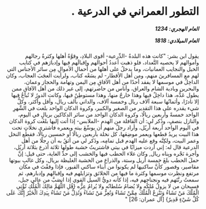 <h1 dir="rtl">التطور العمراني في الدرعية .</h1>

<h5 dir="rtl">العام الهجري:  1234

العام الميلادي: 1818

</h5>

<p dir="rtl">يقول ابن بشر: "كانت هذه البلدةُ -الدِّرعية- أقوى البلادِ، وقوَّةُ أهلها وكثرةُ رجالهم وأموالهم لا يحصيه التَّعداد، فلو ذهبت أعددُ أحوالهم وإقبالَهم فيها وإدبارَهم في كتايب الخيل والنجايب العمانيات، وما يدخلُ على أهلها من أحمالِ الأموالِ مِن سائر الأجناس التي لهم مع المسافرينَ منهم، ومن أهل الأقطار- لم يسَعْه كتاب، ولرأيت العجَبَ العجاب، وكان الداخِلُ في موسمها لا يفقد أحدًا من أهل الآفاقِ مِن اليمن وتهامة والحجاز وعمان، والبحرين وبادية الشام والعراق، وأناس من حاضرتهم، إلى غير ذلك من أهل الآفاقِ ممن يطول عَدُّه، هذا داخِلٌ فيها وهذا خارجٌ منها، وهذا مستوطِنٌ فيها، وكانت الدورُ لا تُباعُ فيها إلا نادرًا، وأثمانُها سبعة آلاف ريال وخمسة آلاف، والداني بألف ريال، وأقل وأكثر، وكلُّ شيء يقدره على هذا التقدير من الصغير والكبير، وكروة الدكان الواحد بلغت في الشَّهرِ الواحد خمسةً وأربعين ريالًا، وكروة الدكان الواحد من سائر الدكاكين بريالٍ في اليوم، والنازل بنصفٍ، وذُكر لي: أن القافلة من الهدم -الملابس- إذا أتت إليها بلغَت كروة الدكان في اليوم الواحد أربعة أريُل، وأراد رجلٌ منهم أن يوسِّعَ بيته ويعمره فاشترى نخلاتٍ تحت هذا البيت يريدُ قطعها ويعمر موضِعَها، كل نخلة بأربعين ريالًا أو خمسين ريالًا، فقطع النخل وعمر البيت، ولكِنَّه وقع عليه الهدم قبل تمامِه، وذَكر لي من أثقُ به أن رجلًا من أهل الدرعية قال له: إني أردت ميزابًا في بيتي فاشتريتُ خشبة طولها ثلاثة أذرع بثلاثة أريُل، وأجرة نَجْره وبِناه ريال, وكان غلاء الحطب فيها والخشب إلى حدِّ الغاية، حتى قيل: إنَّ حملَ الحطب بلغَ خمسة أريل وستة، والذراع من الخشبة الغليظة بريال، وكل غالبِ بيوتها مقاصير، وقصور كأنَّ ساكنيها لم يكونوا من أبناء ساكني القبور، فإذا وقفْتَ في مكان مرتفع ونظرت موسمها وكثرة ما فيها من الخلائق وتزايلهم فيه وإقبالهم وإدبارهم، ثم سمعتُ رنَّتَهم فيه ونجناجهم فيه، إذا كأنه دويُّ السيل القوي إذا انصَبَّ من عالي جبل، فسبحان من لا يزولُ مُلكُه ولا يُضامُ سُلطانُه ولا يُرامُ عِزُّه {قُلِ اللَّهُمَّ مَالِكَ الْمُلْكِ تُؤْتِي الْمُلْكَ مَنْ تَشَاءُ وَتَنْزِعُ الْمُلْكَ مِمَّنْ تَشَاءُ وَتُعِزُّ مَنْ تَشَاءُ وَتُذِلُّ مَنْ تَشَاءُ بِيَدِكَ الْخَيْرُ إِنَّكَ عَلَى كُلِّ شَيْءٍ قَدِيرٌ} [آل عمران: 26] "</p></br>
